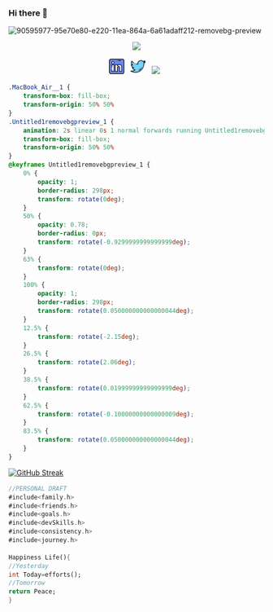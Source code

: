 ### Hi there 👋

<!--
**JusJos/JusJos** is a ✨ _special_ ✨ repository because its `README.md` (this file) appears on your GitHub profile.

Here are some ideas to get you started:

- 🔭 I’m currently working on ...
- 🌱 I’m currently learning ...
- 👯 I’m looking to collaborate on ...
- 🤔 I’m looking for help with ...
- 💬 Ask me about ...
- 📫 How to reach me: ...
- 😄 Pronouns: ...
- ⚡ Fun fact: ...
-->
![90595977-95e70e80-e220-11ea-864a-6a61adaff212-removebg-preview](https://user-images.githubusercontent.com/91304818/235234820-ebb2bbf0-1623-43dc-8307-e4d7a494b865.png)


<div align='center'>
  <img src="https://pronoun.cyou/x/y?subject=He&object=Him&height=20">
  <p align='center'>
    <a href="https://www.linkedin.com/in/justin-joseph-620702153/"><img height="30" src="https://raw.githubusercontent.com/8bithemant/8bithemant/master/linkedin.png?raw=true"></a>&nbsp;&nbsp;
    <a href="https://twitter.com/eeht1717"><img height="30" src="https://raw.githubusercontent.com/8bithemant/8bithemant/master/twitter.png?raw=true"></a>&nbsp;&nbsp;
    <a href="mailto:justinec82@gmail.com"><img height="30" src="https://th.bing.com/th/id/OIP.9sT4UWsRfFiy6vPydv3_-QHaHO?pid=ImgDet&rs=1"></a>&nbsp;&nbsp;
  </p>
</div>


```css
.MacBook_Air__1 {
	transform-box: fill-box;
	transform-origin: 50% 50%
}
.Untitled1removebgpreview_1 {
	animation: 2s linear 0s 1 normal forwards running Untitled1removebgpreview_1;
	transform-box: fill-box;
	transform-origin: 50% 50%
}
@keyframes Untitled1removebgpreview_1 {
	0% {
		opacity: 1;
		border-radius: 298px;
		transform: rotate(0deg);
	}
	50% {
		opacity: 0.78;
		border-radius: 0px;
		transform: rotate(-0.9299999999999999deg);
	}
	63% {
		transform: rotate(0deg);
	}
	100% {
		opacity: 1;
		border-radius: 298px;
		transform: rotate(0.050000000000000044deg);
	}
	12.5% {
		transform: rotate(-2.15deg);
	}
	26.5% {
		transform: rotate(2.06deg);
	}
	38.5% {
		transform: rotate(0.01999999999999999deg);
	}
	62.5% {
		transform: rotate(-0.10000000000000009deg);
	}
	83.5% {
		transform: rotate(0.050000000000000044deg);
	}
}
```
[![GitHub Streak](https://streak-stats.demolab.com/?user=jusjos)](https://git.io/streak-stats)
```dart
//PERSONAL DRAFT
#include<family.h>
#include<friends.h>
#include<goals.h>
#include<devSkills.h>
#include<consistency.h>
#include<journey.h>

Happiness Life(){
//Yesterday
int Today=efforts();
//Tomorrow
return Peace;
}
```
